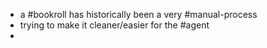
- a #bookroll has historically been a very #manual-process
- trying to make it cleaner/easier for the #agent
- 